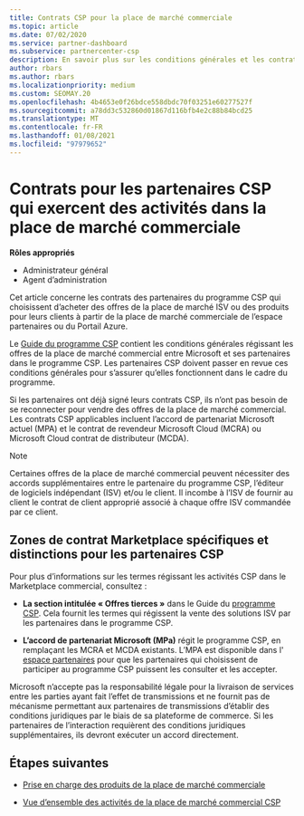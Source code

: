 ```yaml
---
title: Contrats CSP pour la place de marché commerciale
ms.topic: article
ms.date: 07/02/2020
ms.service: partner-dashboard
ms.subservice: partnercenter-csp
description: En savoir plus sur les conditions générales et les contrats relatifs aux abonnements à des produits ISV tiers achetés par des partenaires CSP dans la place de marché commerciale.
author: rbars
ms.author: rbars
ms.localizationpriority: medium
ms.custom: SEOMAY.20
ms.openlocfilehash: 4b4653e0f26bdce558dbdc70f03251e60277527f
ms.sourcegitcommit: a78dd3c532860d01867d116bfb4e2c88b84bcd25
ms.translationtype: MT
ms.contentlocale: fr-FR
ms.lasthandoff: 01/08/2021
ms.locfileid: "97979652"
---
```

# <a name="contracts-for-csp-partners-doing-business-in-the-commercial-marketplace"></a>Contrats pour les partenaires CSP qui exercent des activités dans la place de marché commerciale


**Rôles appropriés**

- Administrateur général
- Agent d’administration

Cet article concerne les contrats des partenaires du programme CSP qui choisissent d’acheter des offres de la place de marché ISV ou des produits pour leurs clients à partir de la place de marché commerciale de l’espace partenaires ou du Portail Azure.

Le [Guide du programme CSP](https://go.microsoft.com/fwlink/p/?LinkId=617100) contient les conditions générales régissant les offres de la place de marché commercial entre Microsoft et ses partenaires dans le programme CSP. Les partenaires CSP doivent passer en revue ces conditions générales pour s’assurer qu’elles fonctionnent dans le cadre du programme.  

Si les partenaires ont déjà signé leurs contrats CSP, ils n’ont pas besoin de se reconnecter pour vendre des offres de la place de marché commercial. Les contrats CSP applicables incluent l’accord de partenariat Microsoft actuel (MPA) et le contrat de revendeur Microsoft Cloud (MCRA) ou Microsoft Cloud contrat de distributeur (MCDA).

>[!NOTE]
> Certaines offres de la place de marché commercial peuvent nécessiter des accords supplémentaires entre le partenaire du programme CSP, l’éditeur de logiciels indépendant (ISV) et/ou le client. Il incombe à l’ISV de fournir au client le contrat de client approprié associé à chaque offre ISV commandée par ce client.

## <a name="specific-marketplace-contract-areas-and-distinctions-for-csp-partners"></a>Zones de contrat Marketplace spécifiques et distinctions pour les partenaires CSP

Pour plus d’informations sur les termes régissant les activités CSP dans le Marketplace commercial, consultez :

- **La section intitulée « Offres tierces »** dans le Guide du [programme CSP](https://go.microsoft.com/fwlink/p/?LinkId=617100). Cela fournit les termes qui régissent la vente des solutions ISV par les partenaires dans le programme CSP.

- **L’accord de partenariat Microsoft (MPa)** régit le programme CSP, en remplaçant les MCRA et MCDA existants. L’MPA est disponible dans l' [espace partenaires](https://partner.microsoft.com/pcv/dashboard/overview) pour que les partenaires qui choisissent de participer au programme CSP puissent les consulter et les accepter.
  
Microsoft n’accepte pas la responsabilité légale pour la livraison de services entre les parties ayant fait l’effet de transmissions et ne fournit pas de mécanisme permettant aux partenaires de transmissions d’établir des conditions juridiques par le biais de sa plateforme de commerce. Si les partenaires de l’interaction requièrent des conditions juridiques supplémentaires, ils devront exécuter un accord directement.

## <a name="next-steps"></a>Étapes suivantes

- [Prise en charge des produits de la place de marché commerciale](csp-commercial-marketplace-support.md)

- [Vue d’ensemble des activités de la place de marché commercial CSP](csp-commercial-marketplace-overview.md)
